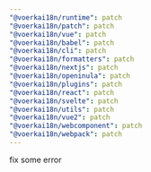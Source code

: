 ```yaml
---
"@voerkai18n/runtime": patch
"@voerkai18n/patch": patch
"@voerkai18n/vue": patch
"@voerkai18n/babel": patch
"@voerkai18n/cli": patch
"@voerkai18n/formatters": patch
"@voerkai18n/nextjs": patch
"@voerkai18n/openinula": patch
"@voerkai18n/plugins": patch
"@voerkai18n/react": patch
"@voerkai18n/svelte": patch
"@voerkai18n/utils": patch
"@voerkai18n/vue2": patch
"@voerkai18n/webcomponent": patch
"@voerkai18n/webpack": patch
---
```


fix some error
